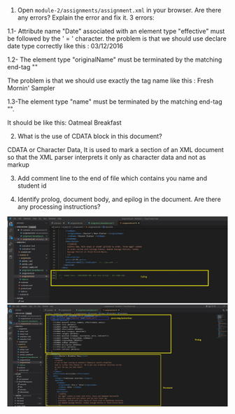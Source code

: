 1. Open `module-2/assignments/assignment.xml` in your browser. Are there any errors? Explain the error and fix it. 3 errors:

1.1- Attribute name "Date" associated with an element type "effective" must be followed by the ' = ' character.
the problem is that we should use declare date type correctly like this :
<effectiveDate>03/12/2016</effectiveDate>

1.2- The element type "originalName" must be terminated by the matching end-tag "</originalName>"

The problem is that we should use exactly the tag name like this :
<originalName> Fresh Mornin' Sampler </originalName>

1.3-The element type "name" must be terminated by the matching end-tag "</name>".

It should be like this:
<name> Oatmeal Breakfast</name>

2. What is the use of CDATA block in this document?

CDATA or Character Data, It is used to mark a section of an XML document so that the XML parser interprets it only as character data and not as markup

 <![CDATA[
    If you've been craving an authentic homestyle country breakfast,
    look no further than Chester's!  We've got your breakfast favorites served
    up just the way you like them!!
    ]]>

3. Add comment line to the end of file which contains you name and student id

<!-- hamed tara - n01540404 XML and Java Script - ITC-5202-IGA -
-->

4. Identify prolog, document body, and epilog in the document. Are there any processing instructions?

![image info](../assignments/epilog.jpg)
![image info](../assignments/prolog.jpg)
